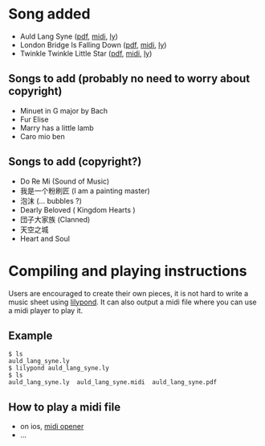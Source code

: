 # Song added 
- Auld Lang Syne ([pdf](songs/auld_lang_syne/auld_lang_syne.pdf), [midi](songs/auld_lang_syne/auld_lang_syne.midi), [ly](songs/auld_lang_syne/auld_lang_syne.ly))
- London Bridge Is Falling Down ([pdf](songs/london_bridge_is_falling_down/london_bridge_is_falling_down.pdf), [midi](songs/london_bridge_is_falling_down/london_bridge_is_falling_down.midi), [ly](songs/london_bridge_is_falling_down/london_bridge_is_falling_down.ly))
- Twinkle Twinkle Little Star ([pdf](songs/twinkle_twinkle_little_star/twinkle_twinkle_little_star.pdf), [midi](songs/twinkle_twinkle_little_star/twinkle_twinkle_little_star.midi), [ly](songs/twinkle_twinkle_little_star/twinkle_twinkle_little_star.ly))

## Songs to add (probably no need to worry about copyright)
- Minuet in G major by Bach
- Fur Elise
- Marry has a little lamb
- Caro mio ben

## Songs to add (copyright?)
- Do Re Mi (Sound of Music)
- 我是一个粉刷匠 (I am a painting master)
- 泡沫 (... bubbles ?)
- Dearly Beloved ( Kingdom Hearts )
- 団子大家族 (Clanned)
- 天空之城
- Heart and Soul

# Compiling and playing instructions
Users are encouraged to create their own pieces, it is not hard to write a music sheet using [lilypond](http://lilypond.org/). It can also output a midi file where you can use a midi player to play it.

## Example
```shell
$ ls
auld_lang_syne.ly
$ lilypond auld_lang_syne.ly 
$ ls
auld_lang_syne.ly  auld_lang_syne.midi  auld_lang_syne.pdf
```

## How to play a midi file
- on ios, [midi opener](http://appstore.com/midi_opener)
- ...

